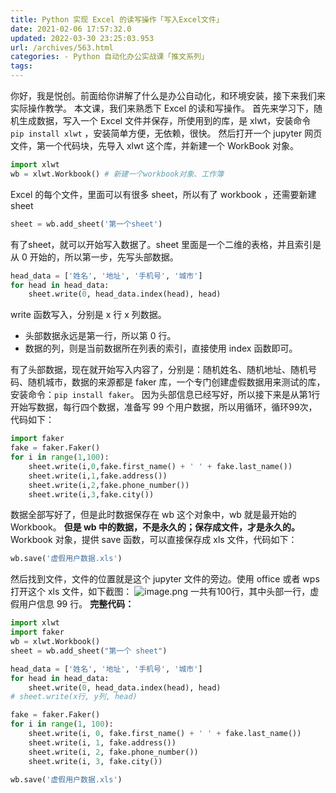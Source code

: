 ```yaml
---
title: Python 实现 Excel 的读写操作「写入Excel文件」
date: 2021-02-06 17:57:32.0
updated: 2022-03-30 23:25:03.953
url: /archives/563.html
categories: - Python 自动化办公实战课「推文系列」
tags: 
---
```




你好，我是悦创。前面给你讲解了什么是办公自动化，和环境安装，接下来我们来实际操作教学。 本文课，我们来熟悉下 Excel 的读和写操作。 首先来学习下，随机生成数据，写入一个 Excel 文件并保存，所使用到的库，是 xlwt，安装命令 `pip install xlwt` ，安装简单方便，无依赖，很快。 然后打开一个 jupyter 网页文件，第一个代码块，先导入 xlwt 这个库，并新建一个 WorkBook 对象。

```python
import xlwt
wb = xlwt.Workbook() # 新建一个workbook对象、工作簿
```

Excel 的每个文件，里面可以有很多 sheet，所以有了 workbook ，还需要新建 sheet

```python
sheet = wb.add_sheet('第一个sheet')
```

有了sheet，就可以开始写入数据了。sheet 里面是一个二维的表格，并且索引是从 0 开始的，所以第一步，先写头部数据。

```python
head_data = ['姓名', '地址', '手机号', '城市']
for head in head_data:
    sheet.write(0, head_data.index(head), head)
```

write 函数写入，分别是 x 行 x 列数据。

*   头部数据永远是第一行，所以第 0 行。
*   数据的列，则是当前数据所在列表的索引，直接使用 index 函数即可。

有了头部数据，现在就开始写入内容了，分别是：随机姓名、随机地址、随机号码、随机城市，数据的来源都是 faker 库，一个专门创建虚假数据用来测试的库，安装命令：`pip install faker`。 因为头部信息已经写好，所以接下来是从第1行开始写数据，每行四个数据，准备写 99 个用户数据，所以用循环，循环99次，代码如下：

```python
import faker
fake = faker.Faker()
for i in range(1,100):
    sheet.write(i,0,fake.first_name() + ' ' + fake.last_name())
    sheet.write(i,1,fake.address())
    sheet.write(i,2,fake.phone_number())
    sheet.write(i,3,fake.city())
```

数据全部写好了，但是此时数据保存在 wb 这个对象中，wb 就是最开始的 Workbook。 **但是 wb 中的数据，不是永久的；保存成文件，才是永久的。** Workbook 对象，提供 save 函数，可以直接保存成 xls 文件，代码如下：

```python
wb.save('虚假用户数据.xls')
```

然后找到文件，文件的位置就是这个 jupyter 文件的旁边。使用 office 或者 wps 打开这个 xls 文件，如下截图： ![image.png](https://img-blog.csdnimg.cn/img_convert/4545d33118b71170e2d05c0423153e64.png) 一共有100行，其中头部一行，虚假用户信息 99 行。 **完整代码：**

```python
import xlwt
import faker
wb = xlwt.Workbook()
sheet = wb.add_sheet("第一个 sheet")

head_data = ['姓名', '地址', '手机号', '城市']
for head in head_data:
    sheet.write(0, head_data.index(head), head)
# sheet.write(x行, y列, head)

fake = faker.Faker()
for i in range(1, 100):
    sheet.write(i, 0, fake.first_name() + ' ' + fake.last_name())
    sheet.write(i, 1, fake.address())
    sheet.write(i, 2, fake.phone_number())
    sheet.write(i, 3, fake.city())

wb.save('虚假用户数据.xls')
```